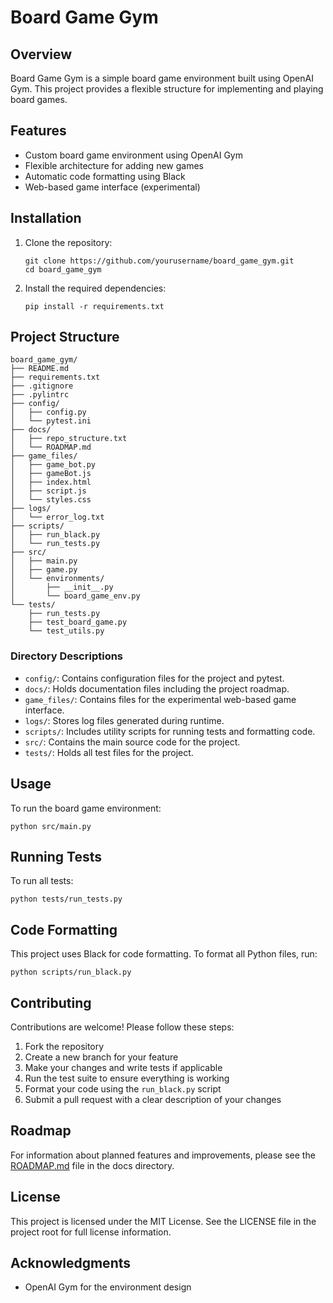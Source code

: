 # Board Game Gym

## Overview

Board Game Gym is a simple board game environment built using OpenAI Gym. This project provides a flexible structure for implementing and playing board games.

## Features

- Custom board game environment using OpenAI Gym
- Flexible architecture for adding new games
- Automatic code formatting using Black
- Web-based game interface (experimental)

## Installation

1. Clone the repository:
   ```
   git clone https://github.com/yourusername/board_game_gym.git
   cd board_game_gym
   ```

2. Install the required dependencies:
   ```
   pip install -r requirements.txt
   ```

## Project Structure

```
board_game_gym/
├── README.md
├── requirements.txt
├── .gitignore
├── .pylintrc
├── config/
│   ├── config.py
│   └── pytest.ini
├── docs/
│   ├── repo_structure.txt
│   └── ROADMAP.md
├── game_files/
│   ├── game_bot.py
│   ├── gameBot.js
│   ├── index.html
│   ├── script.js
│   └── styles.css
├── logs/
│   └── error_log.txt
├── scripts/
│   ├── run_black.py
│   └── run_tests.py
├── src/
│   ├── main.py
│   ├── game.py
│   └── environments/
│       ├── __init__.py
│       └── board_game_env.py
└── tests/
    ├── run_tests.py
    ├── test_board_game.py
    └── test_utils.py
```

### Directory Descriptions

- `config/`: Contains configuration files for the project and pytest.
- `docs/`: Holds documentation files including the project roadmap.
- `game_files/`: Contains files for the experimental web-based game interface.
- `logs/`: Stores log files generated during runtime.
- `scripts/`: Includes utility scripts for running tests and formatting code.
- `src/`: Contains the main source code for the project.
- `tests/`: Holds all test files for the project.

## Usage

To run the board game environment:

```
python src/main.py
```

## Running Tests

To run all tests:

```
python tests/run_tests.py
```

## Code Formatting

This project uses Black for code formatting. To format all Python files, run:

```
python scripts/run_black.py
```

## Contributing

Contributions are welcome! Please follow these steps:

1. Fork the repository
2. Create a new branch for your feature
3. Make your changes and write tests if applicable
4. Run the test suite to ensure everything is working
5. Format your code using the `run_black.py` script
6. Submit a pull request with a clear description of your changes

## Roadmap

For information about planned features and improvements, please see the [ROADMAP.md](docs/ROADMAP.md) file in the docs directory.

## License

This project is licensed under the MIT License. See the LICENSE file in the project root for full license information.

## Acknowledgments

- OpenAI Gym for the environment design
